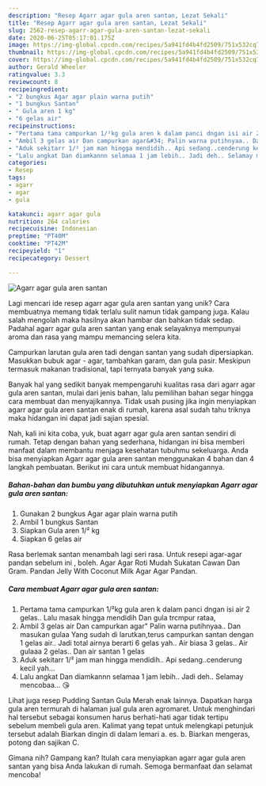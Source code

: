 ```yaml
---
description: "Resep Agarr agar gula aren santan, Lezat Sekali"
title: "Resep Agarr agar gula aren santan, Lezat Sekali"
slug: 2562-resep-agarr-agar-gula-aren-santan-lezat-sekali
date: 2020-06-25T05:17:01.175Z
image: https://img-global.cpcdn.com/recipes/5a941fd4b4fd2509/751x532cq70/agarr-agar-gula-aren-santan-foto-resep-utama.jpg
thumbnail: https://img-global.cpcdn.com/recipes/5a941fd4b4fd2509/751x532cq70/agarr-agar-gula-aren-santan-foto-resep-utama.jpg
cover: https://img-global.cpcdn.com/recipes/5a941fd4b4fd2509/751x532cq70/agarr-agar-gula-aren-santan-foto-resep-utama.jpg
author: Gerald Wheeler
ratingvalue: 3.3
reviewcount: 8
recipeingredient:
- "2 bungkus Agar agar plain warna putih"
- "1 bungkus Santan"
- " Gula aren 1 kg"
- "6 gelas air"
recipeinstructions:
- "Pertama tama campurkan 1/²kg gula aren k dalam panci dngan isi air 2 gelas.. Lalu masak hingga mendidih Dan gula trcmpur rataa,"
- "Ambil 3 gelas air Dan campurkan agar&#34; Palin warna putihnyaa.. Dan masukan gulaa Yang sudah di larutkan,terus campurkan santan dengan 1 gelas air.. Jadi total airnya berarti 6 gelas yah.. Air biasa 3 gelas.. Air gulaaa 2 gelas.. Dan air santan 1 gelas"
- "Aduk sekitarr 1/² jam man hingga mendidih.. Api sedang..cenderung kecil yah..."
- "Lalu angkat Dan diamkannn selamaa 1 jam lebih.. Jadi deh.. Selamay mencobaa... 😘"
categories:
- Resep
tags:
- agarr
- agar
- gula

katakunci: agarr agar gula 
nutrition: 264 calories
recipecuisine: Indonesian
preptime: "PT40M"
cooktime: "PT42M"
recipeyield: "1"
recipecategory: Dessert

---
```



![Agarr agar gula aren santan](https://img-global.cpcdn.com/recipes/5a941fd4b4fd2509/751x532cq70/agarr-agar-gula-aren-santan-foto-resep-utama.jpg)

Lagi mencari ide resep agarr agar gula aren santan yang unik? Cara membuatnya memang tidak terlalu sulit namun tidak gampang juga. Kalau salah mengolah maka hasilnya akan hambar dan bahkan tidak sedap. Padahal agarr agar gula aren santan yang enak selayaknya mempunyai aroma dan rasa yang mampu memancing selera kita.

Campurkan larutan gula aren tadi dengan santan yang sudah dipersiapkan. Masukkan bubuk agar - agar, tambahkan garam, dan gula pasir. Meskipun termasuk makanan tradisional, tapi ternyata banyak yang suka.

Banyak hal yang sedikit banyak mempengaruhi kualitas rasa dari agarr agar gula aren santan, mulai dari jenis bahan, lalu pemilihan bahan segar hingga cara membuat dan menyajikannya. Tidak usah pusing jika ingin menyiapkan agarr agar gula aren santan enak di rumah, karena asal sudah tahu triknya maka hidangan ini dapat jadi sajian spesial.


Nah, kali ini kita coba, yuk, buat agarr agar gula aren santan sendiri di rumah. Tetap dengan bahan yang sederhana, hidangan ini bisa memberi manfaat dalam membantu menjaga kesehatan tubuhmu sekeluarga. Anda bisa menyiapkan Agarr agar gula aren santan menggunakan 4 bahan dan 4 langkah pembuatan. Berikut ini cara untuk membuat hidangannya.

<!--inarticleads1-->

##### Bahan-bahan dan bumbu yang dibutuhkan untuk menyiapkan Agarr agar gula aren santan:

1. Gunakan 2 bungkus Agar agar plain warna putih
1. Ambil 1 bungkus Santan
1. Siapkan  Gula aren 1/² kg
1. Siapkan 6 gelas air


Rasa berlemak santan menambah lagi seri rasa. Untuk resepi agar-agar pandan sebelum ini , boleh. Agar Agar Roti Mudah Sukatan Cawan Dan Gram. Pandan Jelly With Coconut Milk Agar Agar Pandan. 

<!--inarticleads2-->

##### Cara membuat Agarr agar gula aren santan:

1. Pertama tama campurkan 1/²kg gula aren k dalam panci dngan isi air 2 gelas.. Lalu masak hingga mendidih Dan gula trcmpur rataa,
1. Ambil 3 gelas air Dan campurkan agar&#34; Palin warna putihnyaa.. Dan masukan gulaa Yang sudah di larutkan,terus campurkan santan dengan 1 gelas air.. Jadi total airnya berarti 6 gelas yah.. Air biasa 3 gelas.. Air gulaaa 2 gelas.. Dan air santan 1 gelas
1. Aduk sekitarr 1/² jam man hingga mendidih.. Api sedang..cenderung kecil yah...
1. Lalu angkat Dan diamkannn selamaa 1 jam lebih.. Jadi deh.. Selamay mencobaa... 😘


Lihat juga resep Pudding Santan Gula Merah enak lainnya. Dapatkan harga gula aren termurah di halaman jual gula aren agromaret. Untuk menghindari hal tersebut sebagai konsumen harus berhati-hati agar tidak tertipu sebelum membeli gula aren. Kalimat yang tepat untuk melengkapi petunjuk tersebut adalah Biarkan dingin di dalam lemari a. es. b. Biarkan mengeras, potong dan sajikan C. 

Gimana nih? Gampang kan? Itulah cara menyiapkan agarr agar gula aren santan yang bisa Anda lakukan di rumah. Semoga bermanfaat dan selamat mencoba!
